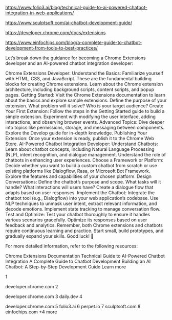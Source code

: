 https://www.folio3.ai/blog/technical-guide-to-ai-powered-chatbot-integration-in-web-applications/



https://www.sculptsoft.com/ai-chatbot-development-guide/

https://developer.chrome.com/docs/extensions

https://www.einfochips.com/blog/a-complete-guide-to-chatbot-development-from-tools-to-best-practices/



Let’s break down the guidance for becoming a Chrome Extensions developer and an AI-powered chatbot integration developer:

Chrome Extensions Developer:
Understand the Basics:
Familiarize yourself with HTML, CSS, and JavaScript. These are the fundamental building blocks for creating Chrome extensions.
Learn about the Chrome extension architecture, including background scripts, content scripts, and popup pages.
Getting Started:
Visit the Chrome Extensions documentation to learn about the basics and explore sample extensions.
Define the purpose of your extension. What problem will it solve? Who is your target audience?
Create Your First Extension:
Follow the steps in the Getting Started guide to build a simple extension.
Experiment with modifying the user interface, adding interactions, and observing browser events.
Advanced Topics:
Dive deeper into topics like permissions, storage, and messaging between components.
Explore the Develop guide for in-depth knowledge.
Publishing Your Extension:
Once your extension is ready, publish it to the Chrome Web Store.
AI-Powered Chatbot Integration Developer:
Understand Chatbots:
Learn about chatbot concepts, including Natural Language Processing (NLP), intent recognition, and dialogue management.
Understand the role of chatbots in enhancing user experiences.
Choose a Framework or Platform:
Decide whether you want to build a custom chatbot from scratch or use existing platforms like Dialogflow, Rasa, or Microsoft Bot Framework.
Explore the features and capabilities of your chosen platform.
Design Conversations:
Define the chatbot’s purpose and scope. What tasks will it handle? What interactions will users have?
Create a dialogue flow that adapts based on user responses.
Implement the Chatbot:
Integrate the chatbot tool (e.g., Dialogflow) into your web application’s codebase.
Use NLP techniques to unmask user intent, extract relevant information, and decode emotions.
Implement state tracking to manage conversation flow.
Test and Optimize:
Test your chatbot thoroughly to ensure it handles various scenarios gracefully.
Optimize its responses based on user feedback and analytics.
Remember, both Chrome extensions and chatbots require continuous learning and practice. Start small, build prototypes, and gradually expand your skills. Good luck! 🚀

For more detailed information, refer to the following resources:

Chrome Extensions Documentation
Technical Guide to AI-Powered Chatbot Integration
A Complete Guide to Chatbot Development
Building an AI Chatbot: A Step-by-Step Development Guide
Learn more

1

developer.chrome.com
2

developer.chrome.com
3
daily.dev
4

developer.chrome.com
5
folio3.ai
6
perpet.io
7
sculptsoft.com
8
einfochips.com
+4 more

